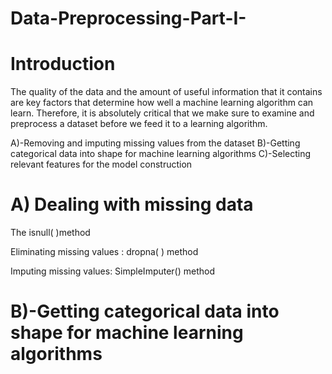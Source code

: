 # Data-Preprocessing-Part-I-

# Introduction

The quality of the data and the amount of useful information that it contains are key factors that determine how well a machine learning algorithm can learn. Therefore, it is absolutely critical that we make sure to examine and preprocess a dataset before we feed it to a learning algorithm. 

A)-Removing and imputing missing values from the dataset
B)-Getting categorical data into shape for machine learning algorithms
C)-Selecting relevant features for the model construction


# A) Dealing with missing data

The isnull( )method 

Eliminating missing values : dropna( ) method

Imputing missing values: SimpleImputer() method



# B)-Getting categorical data into shape for machine learning algorithms
